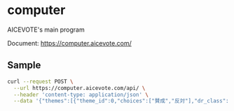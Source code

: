 # computer

AICEVOTE's main program

Document: https://computer.aicevote.com/

## Sample

``` bash
curl --request POST \
  --url https://computer.aicevote.com/api/ \
  --header 'content-type: application/json' \
  --data '{"themes":[{"theme_id":0,"choices":["賛成","反対"],"dr_class":3},{"theme_id":1,"choices":["賛成","反対"],"dr_class":3}],"votes":[{"theme_id":0,"answer":1,"created_at":1598187899442,"expired_at":0},{"theme_id":1,"answer":0,"created_at":1598101579841,"expired_at":1598188014889}]}'
```
